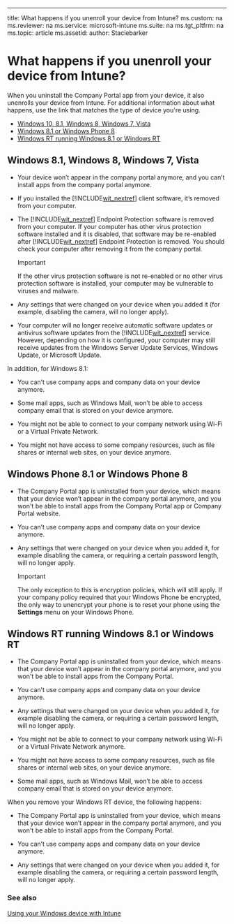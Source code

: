 ---
title: What happens if you unenroll your device from Intune?
ms.custom: na
ms.reviewer: na
ms.service: microsoft-intune
ms.suite: na
ms.tgt_pltfrm: na
ms.topic: article
ms.assetid: 
author: Staciebarker

# What happens if you unenroll your device from Intune?

When you uninstall the Company Portal app from your device, it also unenrolls your device from Intune. For additional information about what happens, use the link that matches the type of device you're using.

- [Windows 10, 8.1, Windows 8, Windows 7, Vista](BKMK_what_happens_unenroll_win81_8_7_vista)
- [Windows 8.1 or Windows Phone 8](BKMK_what_happens_unenroll_wp81)
- [Windows RT running Windows 8.1 or Windows RT](BKMK_what_happens_unenroll_win81_rt)


## <a name="BKMK_what_happens_unenroll_win81_8_7_vista">Windows 8.1, Windows 8, Windows 7, Vista

-   Your device won’t appear in the company portal anymore, and you can’t install apps from the company portal anymore.

-   If you installed the [!INCLUDE[wit_nextref](./includes/wit_nextref_md.md)] client software, it’s removed from your computer.

-   The [!INCLUDE[wit_nextref](./includes/wit_nextref_md.md)] Endpoint Protection software is removed from your computer. If your computer has other virus protection software installed and it is disabled, that software may be re-enabled after [!INCLUDE[wit_nextref](./includes/wit_nextref_md.md)] Endpoint Protection is removed. You should check your computer after removing it from the company portal.

    > [!IMPORTANT]
    > If the other virus protection software is not re-enabled or no other virus protection software is installed, your computer may be vulnerable to viruses and malware.

-   Any settings that were changed on your device when you added it (for example, disabling the camera, will no longer apply).

-   Your computer will no longer receive automatic software updates or antivirus software updates from the [!INCLUDE[wit_nextref](./includes/wit_nextref_md.md)] service. However, depending on how it is configured, your computer may still receive updates from the Windows Server Update Services, Windows Update, or Microsoft Update.

In addition, for Windows 8.1:

-   You can’t use company apps and company data on your device anymore.

-   Some mail apps, such as Windows Mail, won’t be able to access company email that is stored on your device anymore.

-   You might not be able to connect to your company network using Wi-Fi or a Virtual Private Network.

-   You might not have access to some company resources, such as file shares or internal web sites, on your device anymore.

## <a name="BKMK_what_happens_unenroll_wp81">Windows Phone 8.1 or Windows Phone 8

-   The Company Portal app is uninstalled from your device, which means that your device won’t appear in the company portal anymore, and you won't be able to install apps from the Company Portal app or Company Portal website.

-   You can’t use company apps and company data on your device anymore.

-   Any settings that were changed on your device when you added it, for example disabling the camera, or requiring a certain password length, will no longer apply.

    > [!IMPORTANT]
    > The only exception to this is encryption policies, which will still apply. If your company policy required that your Windows Phone be encrypted, the only way to unencrypt your phone is to reset your phone using the **Settings** menu on your Windows Phone.

## <a name="BKMK_what_happens_unenroll_win81_rt">Windows RT running Windows 8.1 or Windows RT

-   The Company Portal app is uninstalled from your device, which means that your device won’t appear in the company portal anymore, and you won't be able to install apps from the Company Portal.

-   You can’t use company apps and company data on your device anymore.

-   Any settings that were changed on your device when you added it, for example disabling the camera, or requiring a certain password length, will no longer apply.

-   You might not be able to connect to your company network using Wi-Fi or a Virtual Private Network anymore.

-   You might not have access to some company resources, such as file shares or internal web sites, on your device anymore.

-   Some mail apps, such as Windows Mail, won’t be able to access company email that is stored on your device anymore.

When you remove your Windows RT device, the following happens:

-   The Company Portal app is uninstalled from your device, which means that your device won’t appear in the company portal anymore, and you won't be able to install apps from the Company Portal.

-   You can’t use company apps and company data on your device anymore.

-   Any settings that were changed on your device when you added it, for example disabling the camera, or requiring a certain password length, will no longer apply.


### See also
[Using your Windows device with Intune](using-your-windows-device-with-intune.md)